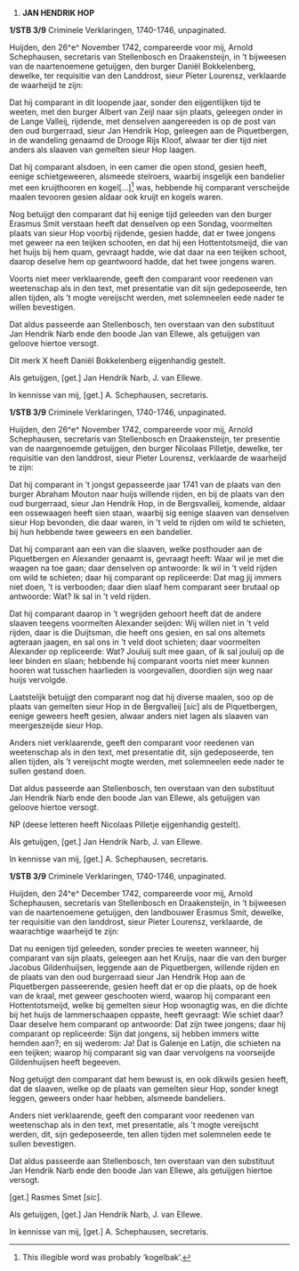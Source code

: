 1.  **JAN HENDRIK HOP**

**1/STB 3/9** Criminele Verklaringen, 1740-1746, unpaginated.

Huijden, den 26^e^ November 1742, compareerde voor mij, Arnold
Schephausen, secretaris van Stellenbosch en Draakensteijn, in ’t
bijweesen van de naartenoemene getuijgen, den burger Daniël
Bokkelenberg, dewelke, ter requisitie van den Landdrost, sieur Pieter
Lourensz, verklaarde de waarheijd te zijn:

Dat hij comparant in dit loopende jaar, sonder den eijgentlijken tijd te
weeten, met den burger Albert van Zeijl naar sijn plaats, geleegen onder
in de Lange Valleij, rijdende, met denselven aangereeden is op de post
van den oud burgerraad, sieur Jan Hendrik Hop, geleegen aan de
Piquetbergen, in de wandeling genaamd de Drooge Rijs Kloof, alwaar ter
dier tijd niet anders als slaaven van gemelten sieur Hop laagen.

Dat hij comparant alsdoen, in een camer die open stond, gesien heeft,
eenige schietgeweeren, alsmeede stelroers, waarbij insgelijk een
bandelier met een kruijthooren en kogel\[…\][^1] was, hebbende hij
comparant verscheijde maalen tevooren gesien aldaar ook kruijt en kogels
waren.

Nog betuijgt den comparant dat hij eenige tijd geleeden van den burger
Erasmus Smit verstaan heeft dat denselven op een Sondag, voormelten
plaats van sieur Hop voorbij rijdende, gesien hadde, dat er twee jongens
met geweer na een teijken schooten, en dat hij een Hottentotsmeijd, die
van het huijs bij hem quam, gevraagt hadde, wie dat daar na een teijken
schoot, daarop deselve hem op geantwoord hadde, dat het twee jongens
waren.

Voorts niet meer verklaarende, geeft den comparant voor reedenen van
weetenschap als in den text, met presentatie van dit sijn gedeposeerde,
ten allen tijden, als ’t mogte vereijscht werden, met solemneelen eede
nader te willen bevestigen.

Dat aldus passeerde aan Stellenbosch, ten overstaan van den substituut
Jan Hendrik Narb ende den boode Jan van Ellewe, als getuijgen van
geloove hiertoe versogt.

Dit merk X heeft Daniël Bokkelenberg eijgenhandig gestelt.

Als getuijgen, \[get.\] Jan Hendrik Narb, J. van Ellewe.

In kennisse van mij, \[get.\] A. Schephausen, secretaris.

**1/STB 3/9** Criminele Verklaringen, 1740-1746, unpaginated.

Huijden, den 26^e^ November 1742, compareerde voor mij, Arnold
Schephausen, secretaris van Stellenbosch en Draakensteijn, ter presentie
van de naargenoemde getuijgen, den burger Nicolaas Pilletje, dewelke,
ter requisitie van den landdrost, sieur Pieter Lourensz, verklaarde de
waarheijd te zijn:

Dat hij comparant in ’t jongst gepasseerde jaar 1741 van de plaats van
den burger Abraham Mouton naar huijs willende rijden, en bij de plaats
van den oud burgerraad, sieur Jan Hendrik Hop, in de Bergsvalleij,
komende, aldaar een ossewaagen heeft sien staan, waarbij sig eenige
slaaven van denselven sieur Hop bevonden, die daar waren, in ’t veld te
rijden om wild te schieten, bij hun hebbende twee geweers en een
bandelier.

Dat hij comparant aan een van die slaaven, welke posthouder aan de
Piquetbergen en Alexander genaamt is, gevraagt heeft: Waar wil je met
die waagen na toe gaan; daar denselven op antwoorde: Ik wil in ’t veld
rijden om wild te schieten; daar hij comparant op repliceerde: Dat mag
jij immers niet doen, ’t is verbooden; daar dien slaaf hem comparant
seer brutaal op antwoorde: Wat? Ik sal in ’t veld rijden.

Dat hij comparant daarop in ’t wegrijden gehoort heeft dat de andere
slaaven teegens voormelten Alexander seijden: Wij willen niet in ’t veld
rijden, daar is die Duijtsman, die heeft ons gesien, en sal ons altemets
agteraan jaagen, en sal ons in ’t veld doot schieten; daar voormelten
Alexander op repliceerde: Wat? Jouluij sult mee gaan, of ik sal jouluij
op de leer binden en slaan; hebbende hij comparant voorts niet meer
kunnen hooren wat tusschen haarlieden is voorgevallen, doordien sijn weg
naar huijs vervolgde.

Laatstelijk betuijgt den comparant nog dat hij diverse maalen, soo op de
plaats van gemelten sieur Hop in de Bergvalleij \[*sic*\] als de
Piquetbergen, eenige geweers heeft gesien, alwaar anders niet lagen als
slaaven van meergeszeijde sieur Hop.

Anders niet verklaarende, geeft den comparant voor reedenen van
weetenschap als in den text, met presentatie dit, sijn gedeposeerde, ten
allen tijden, als ’t vereijscht mogte werden, met solemneelen eede nader
te sullen gestand doen.

Dat aldus passeerde aan Stellenbosch, ten overstaan van den substituut
Jan Hendrik Narb ende den boode Jan van Ellewe, als getuijgen van
geloove hiertoe versogt.

NP (deese letteren heeft Nicolaas Pilletje eijgenhandig gestelt).

Als getuijgen, \[get.\] Jan Hendrik Narb, J. van Ellewe.

In kennisse van mij, \[get.\] A. Schephausen, secretaris.

**1/STB 3/9** Criminele Verklaringen, 1740-1746, unpaginated.

Huijden, den 24^e^ December 1742, compareerde voor mij, Arnold
Schephausen, secretaris van Stellenbosch en Draakensteijn, in ’t
bijweesen van de naartenoemene getuijgen, den landbouwer Erasmus Smit,
dewelke, ter requisitie van den landdrost, sieur Pieter Lourensz,
verklaarde, de waarachtige waarheijd te zijn:

Dat nu eenigen tijd geleeden, sonder precies te weeten wanneer, hij
comparant van sijn plaats, geleegen aan het Kruijs, naar die van den
burger Jacobus Gildenhuijsen, leggende aan de Piquetbergen, willende
rijden en de plaats van den oud burgerraad sieur Jan Hendrik Hop aan de
Piquetbergen passeerende, gesien heeft dat er op die plaats, op de hoek
van de kraal, met geweer geschooten wierd, waarop hij comparant een
Hottentotsmeijd, welke bij gemelten sieur Hop woonagtig was, en die
dichte bij het huijs de lammerschaapen oppaste, heeft gevraagt: Wie
schiet daar? Daar deselve hem comparant op antwoorde: Dat zijn twee
jongens; daar hij comparant op repliceerde: Sijn dat jongens, sij hebben
immers witte hemden aan?; en sij wederom: Ja! Dat is Galenje en Latijn,
die schieten na een teijken; waarop hij comparant sig van daar
vervolgens na voorseijde Gildenhuijsen heeft begeeven.

Nog getuijgt den comparant dat hem bewust is, en ook dikwils gesien
heeft, dat de slaaven, welke op de plaats van gemelten sieur Hop, sonder
knegt leggen, geweers onder haar hebben, alsmeede bandeliers.

Anders niet verklaarende, geeft den comparant voor reedenen van
weetenschap als in den text, met presentatie, als ’t mogte vereijscht
werden, dit, sijn gedeposeerde, ten allen tijden met solemnelen eede te
sullen bevestigen.

Dat aldus passeerde aan Stellenbosch, ten overstaan van den substituut
Jan Hendrik Narb ende den boode Jan van Ellewe, als getuijgen hiertoe
versogt.

\[get.\] Rasmes Smet \[*sic*\].

Als getuijgen, \[get.\] Jan Hendrik Narb, J. van Ellewe.

In kennisse van mij, \[get.\] A. Schephausen, secretaris.

[^1]: This illegible word was probably ‘kogelbak’.
